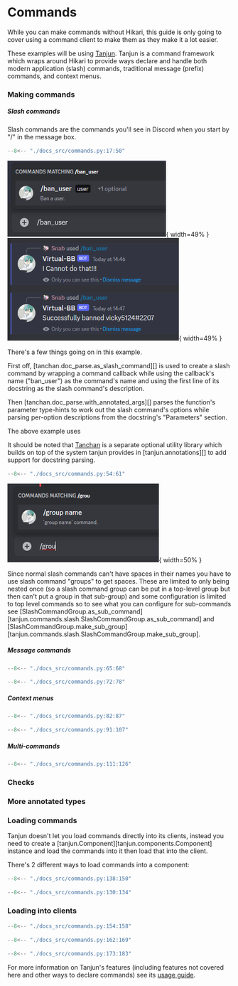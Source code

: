 # Commands

While you can make commands without Hikari, this guide is only going to cover
using a command client to make them as they make it a lot easier.

These examples will be using [Tanjun](https://github.com/FasterSpeeding/Tanjun).
Tanjun is a command framework which wraps around Hikari to provide ways declare
and handle both modern application (slash) commands, traditional message
(prefix) commands, and context menus.

### Making commands

##### Slash commands

Slash commands are the commands you'll see in Discord when you start by "/" in
the message box.

```py
--8<-- "./docs_src/commands.py:17:50"
```

![find_intents_1](./images/slash_command_example_1.png){ width=49% }
![find_intents_2](./images/slash_command_example_2.png){ width=49% }


There's a few things going on in this example.

First off, [tanchan.doc_parse.as_slash_command][] is used to create a slash command
by wrapping a command callback while using the callback's name ("ban_user") as
the command's name and using the first line of its docstring as the slash
command's description.

Then [tanchan.doc_parse.with_annotated_args][] parses the function's parameter
type-hints to work out the slash command's options while parsing per-option
descriptions from the docstring's "Parameters" section.

The above example uses

It should be noted that [Tanchan](https://github.com/FasterSpeeding/Tan-chan)
is a separate optional utility library which builds on top of the system tanjun
provides in [tanjun.annotations][] to add support for docstring parsing.

```py
--8<-- "./docs_src/commands.py:54:61"
```

![slash_command_group_example.png](./images/slash_command_group_example.png){ width=50% }

Since normal slash commands can't have spaces in their names you have to use
slash command "groups" to get spaces. These are limited to only being nested
once (so a slash command group can be put in a top-level group but then can't
put a group in that sub-group) and some configuration is limited to top level
commands so to see what you can configure for sub-commands see
[SlashCommandGroup.as_sub_command][tanjun.commands.slash.SlashCommandGroup.as_sub_command] and
[SlashCommandGroup.make_sub_group][tanjun.commands.slash.SlashCommandGroup.make_sub_group].

##### Message commands

```py
--8<-- "./docs_src/commands.py:65:68"
```


```py
--8<-- "./docs_src/commands.py:72:78"
```

##### Context menus

```py
--8<-- "./docs_src/commands.py:82:87"
```

```py
--8<-- "./docs_src/commands.py:91:107"
```

##### Multi-commands


```py
--8<-- "./docs_src/commands.py:111:126"
```

### Checks

### More annotated types

### Loading commands

Tanjun doesn't let you load commands directly into its clients, instead you
need to create a [tanjun.Component][tanjun.components.Component] instance and
load the commands into it then load that into the client.

There's 2 different ways to load commands into a component:


```py
--8<-- "./docs_src/commands.py:138:150"
```

```py
--8<-- "./docs_src/commands.py:130:134"
```

### Loading into clients

```py
--8<-- "./docs_src/commands.py:154:158"
```

```py
--8<-- "./docs_src/commands.py:162:169"
```

```py
--8<-- "./docs_src/commands.py:173:183"
```

For more information on Tanjun's features (including features not covered here and
other ways to declare commands) see its [usage guide](https://tanjun.cursed.solutions/usage/).
